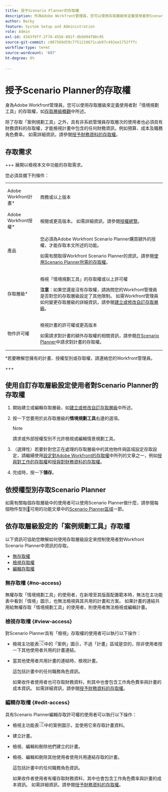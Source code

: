 ```yaml
---
title: 授予Scenario Planner的存取權
description: 作為Adobe Workfront管理員，您可以使用存取層級來定義使用者對Scenario Planner的存取權。
author: Becky
feature: System Setup and Administration
role: Admin
exl-id: 4343f0ff-2f78-4556-801f-db9d94f80c95
source-git-commit: c887569d59c7751210671cab97c492ee1752fffc
workflow-type: tm+mt
source-wordcount: '697'
ht-degree: 0%

---
```


# 授予Scenario Planner的存取權

身為Adobe Workfront管理員，您可以使用存取層級來定義使用者對「情境規劃工具」的存取權，如[存取層級概觀](../../../administration-and-setup/add-users/access-levels-and-object-permissions/access-levels-overview.md)中所述。

除了存取「案例規劃工具」之外，具有非系統管理員存取層次的使用者也必須具有財務資料的存取權，才能檢視計畫中包含的任何財務資訊，例如預算、成本及職務角色費率。 如需詳細資訊，請參閱[授予財務資料的存取權](../../../administration-and-setup/add-users/configure-and-grant-access/grant-access-financial.md)。

## 存取需求

+++ 展開以檢視本文中功能的存取需求。

您必須具備下列條件：

<table style="table-layout:auto"> 
 <col> 
 <col> 
 <tbody> 
  <tr> 
   <td role="rowheader"> <p>Adobe Workfront計畫*</p> </td> 
   <td>商務或以上版本</td> 
  </tr> 
  <tr> 
   <td role="rowheader">Adobe Workfront授權*</td> 
   <td> <p>檢閱或更高版本。 如需詳細資訊，請參閱<a href="../../../administration-and-setup/add-users/access-levels-and-object-permissions/wf-licenses.md" class="MCXref xref" data-mc-variable-override="">授權總覽</a>。</p> </td> 
  </tr> 
  <tr> 
   <td role="rowheader">產品</td> 
   <td> <p>您必須為Adobe Workfront Scenario Planner購買額外的授權，才能存取本文所述的功能。</p> <p>如需有關取得Workfront Scenario Planner的資訊，請參閱<a href="../../../scenario-planner/access-needed-to-use-sp.md" class="MCXref xref" data-mc-variable-override="">使用Scenario Planner所需的存取權</a>。 </p> </td> 
  </tr> 
  <tr> 
   <td role="rowheader">存取層級*</td> 
   <td> <p>檢視「情境規劃工具」的存取權或以上許可權</p> <p><b>注意</b>：如果您還是沒有存取權，請詢問您的Workfront管理員是否對您的存取層級設定了其他限制。 如需Workfront管理員如何變更存取層級的詳細資訊，請參閱<a href="../../../administration-and-setup/add-users/configure-and-grant-access/create-modify-access-levels.md" class="MCXref xref" data-mc-variable-override="">建立或修改自訂存取層級</a>。</p> </td> 
  </tr> 
  <tr data-mc-conditions=""> 
   <td role="rowheader"> <p>物件許可權</p> </td> 
   <td> <p>檢視計畫的許可權或更高版本</p> <p>如需請求對計畫的額外存取權的相關資訊，請參閱<a href="../../../scenario-planner/request-access-to-plan.md" class="MCXref xref" data-mc-variable-override="">在Scenario Planner</a>中請求對計畫的存取權。</p> </td> 
  </tr> 
 </tbody> 
</table>

&#42;若要瞭解您擁有的計畫、授權型別或存取權，請連絡您的Workfront管理員。

+++

## 使用自訂存取層級設定使用者對Scenario Planner的存取權

1. 開始建立或編輯存取層級，如[建立或修改自訂存取層級](../../../administration-and-setup/add-users/configure-and-grant-access/create-modify-access-levels.md)中所述。
1. 按一下您要用於此存取層級的&#x200B;**情境規劃工具**&#x200B;右邊的選項。

   >[!NOTE]
   >
   >請求或外部授權型別不允許檢視或編輯情景規劃工具。

1. （選擇性）若要針對您正在處理的存取層級中的其他物件與區域設定存取設定，請繼續使用[設定對Adobe Workfront的存取權](../../../administration-and-setup/add-users/configure-and-grant-access/configure-access.md)中所列的文章之一，例如[授與對工作的存取權](../../../administration-and-setup/add-users/configure-and-grant-access/grant-access-tasks.md)和[授與對財務資料的存取權](../../../administration-and-setup/add-users/configure-and-grant-access/grant-access-financial.md)。
1. 完成時，按一下&#x200B;**儲存**。

## 依授權型別存取Scenario Planner

如需有關每個存取層級中的使用者可以使用Scenario Planner做什麼，請參閱每個物件型別[&#128279;](../../../administration-and-setup/add-users/access-levels-and-object-permissions/functionality-available-for-each-object-type.md)可用的功能文章中的[Scenario Planner區域](../../../administration-and-setup/add-users/access-levels-and-object-permissions/functionality-available-for-each-object-type.md#scenario)一節。

## 依存取層級設定的「案例規劃工具」存取權

以下資訊可協助您瞭解如何使用存取層級設定來控制使用者對Workfront Scenario Planner中資訊的存取。

* [無存取權](#no-access)
* [檢視存取權](#view-access)
* [編輯存取權](#edit-access)

### 無存取權 {#no-access}

無權存取「情境規劃工具」的使用者，在新增至其版面配置範本時，無法在主功能表中看到「情境」圖示，也無法檢視與其共用的計畫和方案。 如果計畫的連結共用給無權存取「情境規劃工具」的使用者，則使用者無法檢視或編輯計畫。

### 檢視存取權 {#view-access}

對Scenario Planner具有「檢視」存取權的使用者可以執行以下操作：

* 檢視主功能表![](assets/esp-icon-in-main-menu.png)中的「案例」圖示，不過「計畫」區域是空的，除非使用者按一下其他使用者共用的計畫連結。
* 當其他使用者共用計畫的連結時，檢視計畫。

  這包括計畫中的任何職務角色資訊。

  如果收件者使用者也可存取財務資料，則其中也會包含工作角色費率與計畫的成本資訊。 如需詳細資訊，請參閱[授予財務資料的存取權](../../../administration-and-setup/add-users/configure-and-grant-access/grant-access-financial.md)。

### 編輯存取權 {#edit-access}

具有Scenario Planner編輯存取許可權的使用者可以執行以下操作：

* 檢視主功能表![](assets/esp-icon-in-main-menu.png)中的案例圖示，並使用它來存取計畫資料。
* 建立計畫。
* 檢視、編輯和刪除他們建立的計畫。
* 檢視、編輯和刪除其他使用者使用共用連結存取的計畫。

  這包括計畫中的任何職務角色資訊。

  如果收件者使用者有權存取財務資料，其中也會包含工作角色費率與計畫的成本資訊。 如需詳細資訊，請參閱[授予財務資料的存取權](../../../administration-and-setup/add-users/configure-and-grant-access/grant-access-financial.md)。
